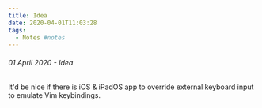 ```yaml
---
title: Idea
date: 2020-04-01T11:03:28
tags:
  - Notes #notes
---
```

###### 01 April 2020 - Idea

It'd be nice if there is iOS & iPadOS app to override external keyboard input to emulate Vim keybindings.